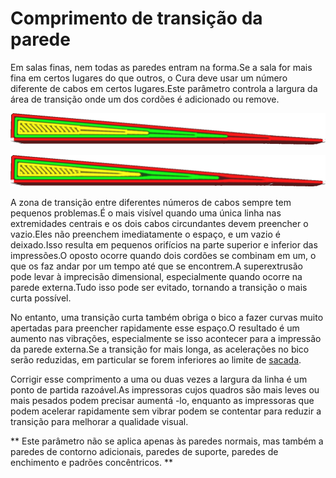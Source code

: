 Comprimento de transição da parede
====
Em salas finas, nem todas as paredes entram na forma.Se a sala for mais fina em certos lugares do que outros, o Cura deve usar um número diferente de cabos em certos lugares.Este parâmetro controla a largura da área de transição onde um dos cordões é adicionado ou remove.

![Uma transição muito curta](../../../articles/images/wall_transition_length_0_2.png)

![Uma transição mais longa](../../../articles/images/wall_transition_length_1_5.png)

A zona de transição entre diferentes números de cabos sempre tem pequenos problemas.É o mais visível quando uma única linha nas extremidades centrais e os dois cabos circundantes devem preencher o vazio.Eles não preenchem imediatamente o espaço, e um vazio é deixado.Isso resulta em pequenos orifícios na parte superior e inferior das impressões.O oposto ocorre quando dois cordões se combinam em um, o que os faz andar por um tempo até que se encontrem.A superextrusão pode levar à imprecisão dimensional, especialmente quando ocorre na parede externa.Tudo isso pode ser evitado, tornando a transição o mais curta possível.

No entanto, uma transição curta também obriga o bico a fazer curvas muito apertadas para preencher rapidamente esse espaço.O resultado é um aumento nas vibrações, especialmente se isso acontecer para a impressão da parede externa.Se a transição for mais longa, as acelerações no bico serão reduzidas, em particular se forem inferiores ao limite de [sacada](../speed/jerk_print.md).

Corrigir esse comprimento a uma ou duas vezes a largura da linha é um ponto de partida razoável.As impressoras cujos quadros são mais leves ou mais pesados ​​podem precisar aumentá -lo, enquanto as impressoras que podem acelerar rapidamente sem vibrar podem se contentar para reduzir a transição para melhorar a qualidade visual.

** Este parâmetro não se aplica apenas às paredes normais, mas também a paredes de contorno adicionais, paredes de suporte, paredes de enchimento e padrões concêntricos. **